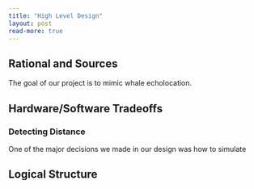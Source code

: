 ```yaml
---
title: "High Level Design"
layout: post
read-more: true
---
```


## Rational and Sources
The goal of our project is to mimic whale echolocation.

## Hardware/Software Tradeoffs

### Detecting Distance

One of the major decisions we made in our design was how to simulate

## Logical Structure







